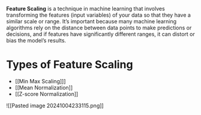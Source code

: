 **Feature Scaling** is a technique in machine learning that involves transforming the features (input variables) of your data so that they have a similar scale or range. It’s important because many machine learning algorithms rely on the distance between data points to make predictions or decisions, and if features have significantly different ranges, it can distort or bias the model’s results.

# Types of Feature Scaling
- [[Min Max Scaling]]]
- [[Mean Normalization]]
- [[Z-score Normalization]]

![[Pasted image 20241004233115.png]]